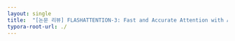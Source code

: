 ```yaml
---
layout: single
title:  "[논문 리뷰] FLASHATTENTION-3: Fast and Accurate Attention with Asynchrony and Low-precision"
typora-root-url: ./
---
```




